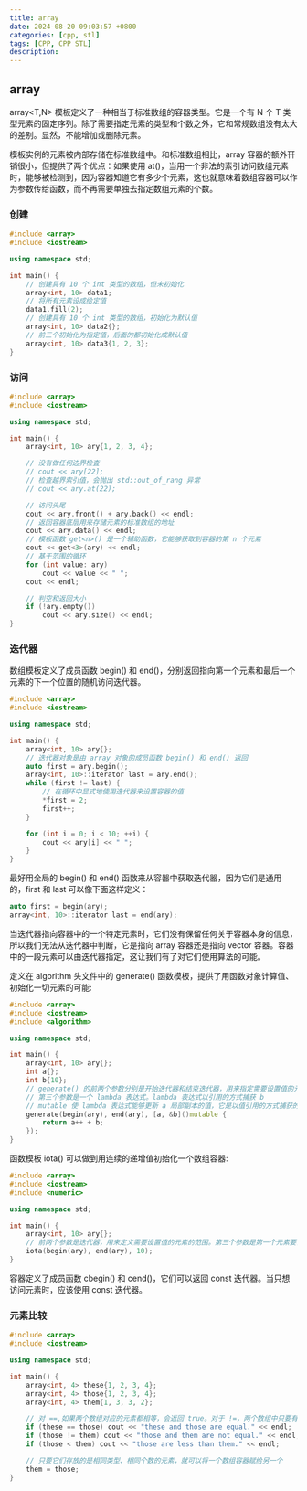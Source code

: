 ```yaml
---
title: array
date: 2024-08-20 09:03:57 +0800
categories: [cpp, stl]
tags: [CPP, CPP STL]
description: 
---
```

## array

array<T,N> 模板定义了一种相当于标准数组的容器类型。它是一个有 N 个 T 类型元素的固定序列。除了需要指定元素的类型和个数之外，它和常规数组没有太大的差别。显然，不能增加或删除元素。

模板实例的元素被内部存储在标准数组中。和标准数组相比，array 容器的额外幵销很小，但提供了两个优点：如果使用 at()，当用一个非法的索引访问数组元素时，能够被检测到，因为容器知道它有多少个元素，这也就意味着数组容器可以作为参数传给函数，而不再需要单独去指定数组元素的个数。

### 创建

```c++
#include <array>
#include <iostream>

using namespace std;

int main() {
    // 创建具有 10 个 int 类型的数组，但未初始化
    array<int, 10> data1;
    // 将所有元素设成给定值
    data1.fill(2);
    // 创建具有 10 个 int 类型的数组，初始化为默认值
    array<int, 10> data2{};
    // 前三个初始化为指定值，后面的都初始化成默认值
    array<int, 10> data3{1, 2, 3};
}
```

### 访问

```c++
#include <array>
#include <iostream>

using namespace std;

int main() {
    array<int, 10> ary{1, 2, 3, 4};

    // 没有做任何边界检査
    // cout << ary[22];
    // 检查越界索引值，会抛出 std::out_of_rang 异常
    // cout << ary.at(22);

    // 访问头尾
    cout << ary.front() + ary.back() << endl;
    // 返回容器底层用来存储元素的标准数组的地址
    cout << ary.data() << endl;
    // 模板函数 get<n>() 是一个辅助函数，它能够获取到容器的第 n 个元素
    cout << get<3>(ary) << endl;
    // 基于范围的循环
    for (int value: ary)
        cout << value << " ";
    cout << endl;

    // 判空和返回大小
    if (!ary.empty())
        cout << ary.size() << endl;
}
```

### 迭代器

数组模板定义了成员函数 begin() 和 end()，分别返回指向第一个元素和最后一个元素的下一个位置的随机访问迭代器。

```c++
#include <array>
#include <iostream>

using namespace std;

int main() {
    array<int, 10> ary{};
    // 迭代器对象是由 array 对象的成员函数 begin() 和 end() 返回
    auto first = ary.begin();
    array<int, 10>::iterator last = ary.end();
    while (first != last) {
        // 在循环中显式地使用迭代器来设置容器的值
        *first = 2;
        first++;
    }

    for (int i = 0; i < 10; ++i) {
        cout << ary[i] << " ";
    }
}
```

最好用全局的 begin() 和 end() 函数来从容器中获取迭代器，因为它们是通用的，first 和 last 可以像下面这样定义：

```c++
auto first = begin(ary);
array<int, 10>::iterator last = end(ary);
```

当迭代器指向容器中的一个特定元素时，它们没有保留任何关于容器本身的信息，所以我们无法从迭代器中判断，它是指向 array 容器还是指向 vector 容器。容器中的一段元素可以由迭代器指定，这让我们有了对它们使用算法的可能。

定义在 algorithm 头文件中的 generate() 函数模板，提供了用函数对象计算值、初始化一切元素的可能:

```c++
#include <array>
#include <iostream>
#include <algorithm>

using namespace std;

int main() {
    array<int, 10> ary{};
    int a{};
    int b{10};
    // generate() 的前两个参数分别是开始迭代器和结束迭代器，用来指定需要设置值的元素的范围
    // 第三个参数是一个 lambda 表达式。lambda 表达式以引用的方式捕获 b
    // mutable 使 lambda 表达式能够更新 a 局部副本的值，它是以值引用的方式捕获的。
    generate(begin(ary), end(ary), [a, &b]()mutable {
        return a++ + b;
    });
}
```

函数模板 iota() 可以做到用连续的递增值初始化一个数组容器:

```c++
#include <array>
#include <iostream>
#include <numeric>

using namespace std;

int main() {
    array<int, 10> ary{};
    // 前两个参数是迭代器，用来定义需要设置值的元素的范围。第三个参数是第一个元素要设置的值，通过递增运算生成了随后每一个元素的值
    iota(begin(ary), end(ary), 10);
}
```

容器定义了成员函数 cbegin() 和 cend()，它们可以返回 const 迭代器。当只想访问元素时，应该使用 const 迭代器。

### 元素比较

```c++
#include <array>
#include <iostream>

using namespace std;

int main() {
    array<int, 4> these{1, 2, 3, 4};
    array<int, 4> those{1, 2, 3, 4};
    array<int, 4> them{1, 3, 3, 2};

    // 对 ==,如果两个数组对应的元素都相等，会返回 true。对于 !=，两个数组中只要有一个元素不相等，就会返回 true。
    if (these == those) cout << "these and those are equal." << endl;
    if (those != them) cout << "those and them are not equal." << endl;
    if (those < them) cout << "those are less than them." << endl;

    // 只要它们存放的是相同类型、相同个数的元素，就可以将一个数组容器赋给另一个
    them = those;
}
```
